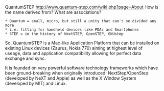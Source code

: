 QuantumSTEP http://www.quantum-step.com/wiki.php?page=About
How is the name derived from? What are associations?

    * Quantum = small, micro, but still a unity that can't be divided any more
    * i.e. fitting for handheld devices like PDAs and Smartphones
    * STEP = in the history of NextSTEP, OpenSTEP, GNUstep 

So, QuantumSTEP is a Mac-like Application Platform that can be installed on existing Linux devices (Zaurus, Nokia 770) aiming at highest level of useage, data and application compatibility allowing for perfect data exchange and sync.

It is founded on very powerful software technology frameworks which have been ground-breaking when originally introduced: NextStep/OpenStep (developed by NeXT and Apple) as well as the X Window System (developed by MIT) and Linux.
